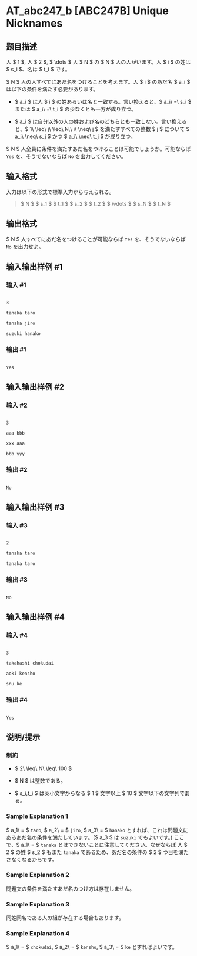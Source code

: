 # AT_abc247_b [ABC247B] Unique Nicknames

## 题目描述

[problemUrl]: https://atcoder.jp/contests/abc247/tasks/abc247_b

人 $ 1 $, 人 $ 2 $, $ \dots $ 人 $ N $ の $ N $ 人の人がいます。人 $ i $ の姓は $ s_i $、名は $ t_i $ です。

$ N $ 人の人すべてにあだ名をつけることを考えます。人 $ i $ のあだ名 $ a_i $ は以下の条件を満たす必要があります。

- $ a_i $ は人 $ i $ の姓あるいは名と一致する。言い換えると、$ a_i\ =\ s_i $ または $ a_i\ =\ t_i $ の少なくとも一方が成り立つ。
- $ a_i $ は自分以外の人の姓および名のどちらとも一致しない。言い換えると、$ 1\ \leq\ j\ \leq\ N,\ i\ \neq\ j $ を満たすすべての整数 $ j $ について $ a_i\ \neq\ s_j $ かつ $ a_i\ \neq\ t_j $ が成り立つ。

$ N $ 人全員に条件を満たすあだ名をつけることは可能でしょうか。可能ならば `Yes` を、そうでないならば `No` を出力してください。

## 输入格式

入力は以下の形式で標準入力から与えられる。

> $ N $ $ s_1 $ $ t_1 $ $ s_2 $ $ t_2 $ $ \vdots $ $ s_N $ $ t_N $

## 输出格式

$ N $ 人すべてにあだ名をつけることが可能ならば `Yes` を、そうでないならば `No` を出力せよ。

## 输入输出样例 #1

### 输入 #1

```
3
tanaka taro
tanaka jiro
suzuki hanako
```

### 输出 #1

```
Yes
```

## 输入输出样例 #2

### 输入 #2

```
3
aaa bbb
xxx aaa
bbb yyy
```

### 输出 #2

```
No
```

## 输入输出样例 #3

### 输入 #3

```
2
tanaka taro
tanaka taro
```

### 输出 #3

```
No
```

## 输入输出样例 #4

### 输入 #4

```
3
takahashi chokudai
aoki kensho
snu ke
```

### 输出 #4

```
Yes
```

## 说明/提示

### 制約

- $ 2\ \leq\ N\ \leq\ 100 $
- $ N $ は整数である。
- $ s_i,t_i $ は英小文字からなる $ 1 $ 文字以上 $ 10 $ 文字以下の文字列である。

### Sample Explanation 1

$ a_1\ = $ `taro`, $ a_2\ = $ `jiro`, $ a_3\ = $ `hanako` とすれば、これは問題文にあるあだ名の条件を満たしています。($ a_3 $ は `suzuki` でもよいです。) ここで、$ a_1\ = $ `tanaka` とはできないことに注意してください。なぜならば 人 $ 2 $ の姓 $ s_2 $ もまた `tanaka` であるため、あだ名の条件の $ 2 $ つ目を満たさなくなるからです。

### Sample Explanation 2

問題文の条件を満たすあだ名のつけ方は存在しません。

### Sample Explanation 3

同姓同名である人の組が存在する場合もあります。

### Sample Explanation 4

$ a_1\ = $ `chokudai`, $ a_2\ = $ `kensho`, $ a_3\ = $ `ke` とすればよいです。